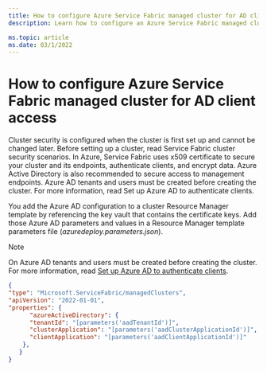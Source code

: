 ```yaml
---
title: How to configure Azure Service Fabric managed cluster for AD client access
description: Learn how to configure an Azure Service Fabric managed cluster for AD client access

ms.topic: article
ms.date: 03/1/2022
---
```


# How to configure Azure Service Fabric managed cluster for AD client access

Cluster security is configured when the cluster is first set up and cannot be changed later. Before setting up a cluster, read Service Fabric cluster security scenarios. In Azure, Service Fabric uses x509 certificate to secure your cluster and its endpoints, authenticate clients, and encrypt data. Azure Active Directory is also recommended to secure access to management endpoints. Azure AD tenants and users must be created before creating the cluster. For more information, read Set up Azure AD to authenticate clients.

You add the Azure AD configuration to a cluster Resource Manager template by referencing the key vault that contains the certificate keys. Add those Azure AD parameters and values in a Resource Manager template parameters file (*azuredeploy.parameters.json*). 

> [!NOTE]
> On Azure AD tenants and users must be created before creating the cluster.  For more information, read [Set up Azure AD to authenticate clients](service-fabric-cluster-creation-setup-aad.md).

```json
{
"type": "Microsoft.ServiceFabric/managedClusters",
"apiVersion": "2022-01-01",
"properties": {
      "azureActiveDirectory": {
      "tenantId": "[parameters('aadTenantId')]",
      "clusterApplication": "[parameters('aadClusterApplicationId')]",
      "clientApplication": "[parameters('aadClientApplicationId')]"
    },
   }
}
```
      
